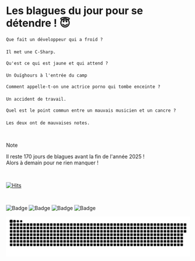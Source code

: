 
<h1>Les blagues du jour pour se détendre ! 😇</h1>

```diff
Que fait un développeur qui a froid ?

Il met une C-Sharp.
```

```diff
Qu'est ce qui est jaune et qui attend ?

Un Ouïghours à l'entrée du camp
```

```diff
Comment appelle-t-on une actrice porno qui tombe enceinte ?

Un accident de travail.
```

```diff
Quel est le point commun entre un mauvais musicien et un cancre ?

Les deux ont de mauvaises notes.
```

<br/>

> [!NOTE]
> Il reste 170 jours de blagues avant la fin de l'année 2025 ! <br/>
> Alors à demain pour ne rien manquer !

<br/>


[![Hits](https://hits.seeyoufarm.com/api/count/incr/badge.svg?url=https%3A%2F%2Fgithub.com%2FClems02%2Fhit-counter&count_bg=%23003E80&title_bg=%235C9FE1&icon=powershell.svg&icon_color=%23FFFFFF&title=Visite&edge_flat=false)](https://hits.seeyoufarm.com)


<br/>


![Badge](https://img.shields.io/badge/Last%20updated%20on-white?style=for-the-badge&logo=clockify)   ![Badge](https://img.shields.io/badge/15/07-white?style=for-the-badge) ![Badge](https://img.shields.io/badge/at-white?style=for-the-badge) ![Badge](https://img.shields.io/badge/03:45-white?style=for-the-badge)


<p align="center">
 <img width="1000" src="assets/github-snake.svg" alt="snake"/>
</p>
